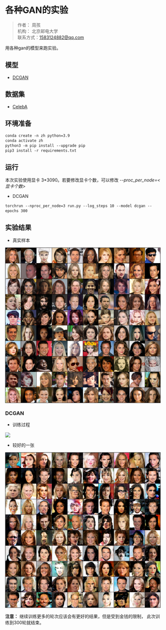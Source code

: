 # 各种GAN的实验
> 作者： 周孩\
> 机构： 北京邮电大学\
> 联系方式：1583124882@qq.com 

用各种gan的模型来跑实验。

## 模型
* [DCGAN](https://arxiv.org/abs/1511.06434)

## 数据集
* [CelebA](https://drive.google.com/drive/folders/1YRRaC3LWLHorVhFNJPzVqLrUlA10eLEJ)

## 环境准备
```
conda create -n zh python=3.9
conda activate zh
python3 -m pip install --upgrade pip
pip3 install -r requirements.txt
```

## 运行
本次实验使用显卡 3*3090。若要修改显卡个数，可以修改 *--proc_per_node=<显卡个数>*
* DCGAN
```
torchrun --nproc_per_node=3 run.py --log_steps 10 --model dcgan --epochs 300
```

## 实验结果
* 真实样本

<img src="Image/real_0.png" alt="真是样本" width="500" align=center />

### DCGAN
* 训练过程

<img src="Image/DCGAN/train_epoch.gif" width="500" align=center />

* 较好的一张

<img src="Image/DCGAN/fake_224.png" width="500" align=center/>


**注意：** 继续训练更多的轮次应该会有更好的结果，但是受到金钱的限制，
此次训练到300轮就结束。